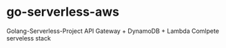 # go-serverless-aws
Golang-Serverless-Project 
API Gateway + DynamoDB + Lambda Comlpete serveless stack
